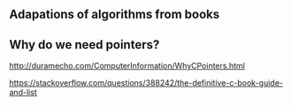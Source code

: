 ## Adapations of algorithms from books

## Why do we need pointers?

http://duramecho.com/ComputerInformation/WhyCPointers.html

https://stackoverflow.com/questions/388242/the-definitive-c-book-guide-and-list


